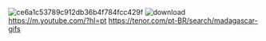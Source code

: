 ![ce6a1c53789c912db36b4f784fcc429f](https://github.com/user-attachments/assets/79e49f9a-e546-40c1-a609-863f799cf2d9)
![download](https://github.com/user-attachments/assets/cd34f0df-b27a-4df5-82cb-e2f3e704844f)
https://m.youtube.com/?hl=pt
https://tenor.com/pt-BR/search/madagascar-gifs
